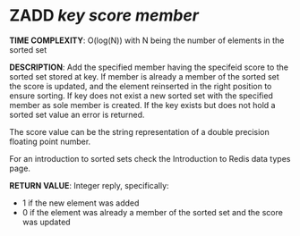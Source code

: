 # ZADD *key score member*

**TIME COMPLEXITY**:
O(log(N)) with N being the number of elements in the sorted set

**DESCRIPTION**:
Add the specified member having the specifeid score to the sorted set stored at
key. If member is already a member of the sorted set the score is updated, and
the element reinserted in the right position to ensure sorting. If key does not
exist a new sorted set with the specified member as sole member is created. If
the key exists but does not hold a sorted set value an error is returned.

The score value can be the string representation of a double precision floating
point number.

For an introduction to sorted sets check the Introduction to Redis data types
page.

**RETURN VALUE**: Integer reply, specifically:

* 1 if the new element was added
* 0 if the element was already a member of the sorted set and the score was updated
